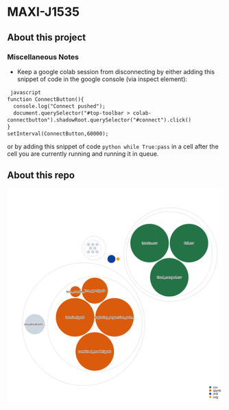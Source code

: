 # MAXI-J1535
## About this project

### Miscellaneous Notes
* Keep a google colab session from disconnecting by either adding this snippet of code in the google console (via inspect element): 

<pre><code> javascript 
function ConnectButton(){
  console.log("Connect pushed"); 
  document.querySelector("#top-toolbar > colab-connectbutton").shadowRoot.querySelector("#connect").click() 
}
setInterval(ConnectButton,60000);
</code></pre> 

or by adding this snippet of code ```python while True:pass``` in a cell after the cell you are currently running and running it in queue. 

## About this repo
![Visualization of this repo](./diagram.svg)

